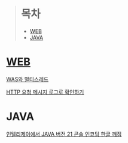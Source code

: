 > # 목차
> * [WEB](#web)
> * [JAVA](#java)

# [WEB](WEB)
[WAS와 멀티스레드](/WEB/WAS와%20멀티스레드/)

[HTTP 요청 메시지 로그로 확인하기](/WEB/HTTP요청메시지로그확인하기/)

# JAVA
[인텔리제이에서 JAVA 버전 21 콘솔 인코딩 한글 깨짐](/JAVA/인텔리제이에서JAVA버전21콘솔인코딩한글깨짐/)